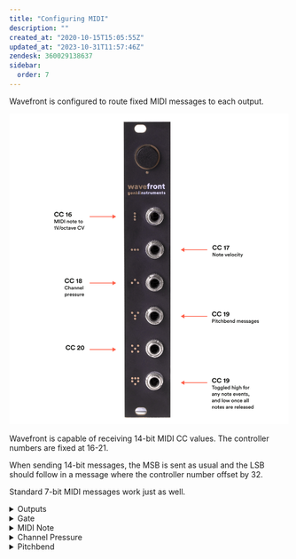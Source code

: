 ```yaml
---
title: "Configuring MIDI"
description: ""
created_at: "2020-10-15T15:05:55Z"
updated_at: "2023-10-31T11:57:46Z"
zendesk: 360029138637
sidebar:
  order: 7
---
```


Wavefront is configured to route fixed MIDI messages to each output.

![](/src/assets/images/article_360014342377_image_0.jpg)

Wavefront is capable of receiving 14-bit MIDI CC values. The controller numbers are fixed at 16-21.

When sending 14-bit messages, the MSB is sent as usual and the LSB should follow in a message where the controller number offset by 32.

Standard 7-bit MIDI messages work just as well.

<details>
<summary>Outputs</summary>

The first four outputs (16-19) are connected to a 16-bit DAC and have a range of +/- 5V.

The last two outputs (20 and 21) can only be toggled high/low. CC messages with a value of 64 and higher will set the output to 5V.

In addition to these fixed controller values, Wavefront also listens to note on/off messages, pitchbend and channel pressure.

</details>
<details>
<summary>Gate</summary>

The Gate output is toggled high for any note on events, and low once all notes are released.

</details>
<details>
<summary>MIDI Note</summary>

MIDI note numbers are translated to 1V/octave CV and routed to the Tilt output, and the note velocity is routed to Pan.

</details>
<details>
<summary>Channel Pressure</summary>

Channel pressure messages are routed to the Roll output.

</details>
<details>
<summary>Pitchbend</summary>

Pitchbend messages get routed to the Vibrato output.

</details>
